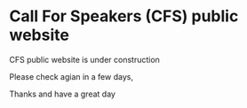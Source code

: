 # Call For Speakers (CFS) public website

CFS public website is under construction

Please check agian in a few days,

Thanks and have a great day
